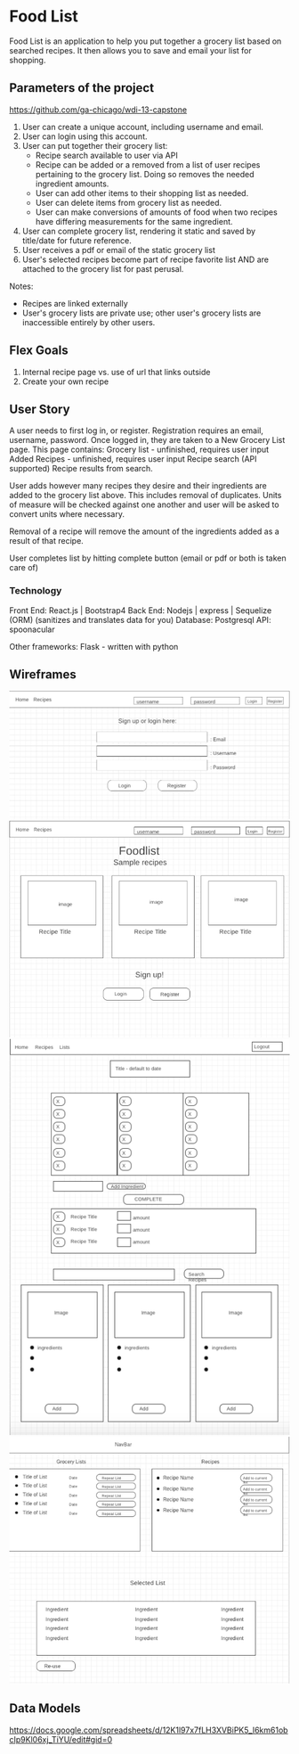 # Food List
Food List is an application to help you put together a grocery list based on searched recipes. It then allows you to save and email your list for shopping.

## Parameters of the project
https://github.com/ga-chicago/wdi-13-capstone
1. User can create a unique account, including username and email.
2. User can login using this account.
3. User can put together their grocery list:
	* Recipe search available to user via API
	* Recipe can be added or a removed from a list of user recipes pertaining to the grocery list. Doing so removes the needed ingredient amounts. 
	* User can add other items to their shopping list as needed.
	* User can delete items from grocery list as needed.
	* User can make conversions of amounts of food when two recipes have differing measurements for the same ingredient.
4. User can complete grocery list, rendering it static and saved by title/date for future reference. 
5. User receives a pdf or email of the static grocery list
6. User's selected recipes become part of recipe favorite list AND are attached to the grocery list for past perusal.

Notes: 
* Recipes are linked externally
* User's grocery lists are private use; other user's grocery lists are inaccessible entirely by other users. 

## Flex Goals
1. Internal recipe page vs. use of url that links outside
2. Create your own recipe

## User Story

A user needs to first log in, or register. Registration requires an email, username, password. Once logged in, they are taken to a New Grocery List page. 
This page contains:
Grocery list - unfinished, requires user input
Added Recipes - unfinished, requires user input
Recipe search (API supported)
Recipe results from search.

User adds however many recipes they desire and their ingredients are added to the grocery list above. This includes removal of duplicates. Units of measure will be checked against one another and user will be asked to convert units where necessary. 

Removal of a recipe will remove the amount of the ingredients added as a result of that recipe.

User completes list by hitting complete button (email or pdf or both is taken care of)

### Technology

Front End: React.js | Bootstrap4
Back End: Nodejs | express | Sequelize (ORM) (sanitizes and translates data for you)
Database: Postgresql 
API: spoonacular 

Other frameworks: 
Flask - written with python

## Wireframes

![login](./imgs/login.png)
![homepage](./imgs/homepage.png)
![action](./imgs/action.png)
![profile](./imgs/profile.png)

## Data Models
https://docs.google.com/spreadsheets/d/12K1l97x7fLH3XVBiPK5_I6km61obcIp9Kl06xj_TiYU/edit#gid=0


